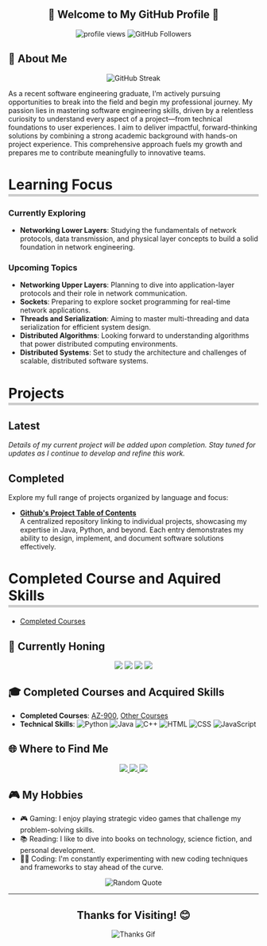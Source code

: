 

<h2 align="center">🌟 Welcome to My GitHub Profile 🌟</h2>

<p align="center">
  <img src="https://komarev.com/ghpvc/?username=bstuva&color=green&label=Profile+Views&style=flat-square" alt="profile views">
  <img src="https://img.shields.io/github/followers/bstuva?label=Follow&style=social" alt="GitHub Followers">
</p>



## 🌟 About Me
<p align="center">
  <img src="https://github-readme-streak-stats.herokuapp.com/?user=bstuva&theme=dark&hide_border=true" alt="GitHub Streak">
</p>


As a recent software engineering graduate, I’m actively pursuing opportunities to break into the field and begin my professional journey. My passion lies in mastering software engineering skills, driven by a relentless curiosity to understand every aspect of a project—from technical foundations to user experiences. I aim to deliver impactful, forward-thinking solutions by combining a strong academic background with hands-on project experience. This comprehensive approach fuels my growth and prepares me to contribute meaningfully to innovative teams.

<h1 style="border-bottom: 5px solid #ccc; padding-bottom: 2px;">Learning Focus</h1>


### Currently Exploring
- **Networking Lower Layers**: Studying the fundamentals of network protocols, data transmission, and physical layer concepts to build a solid foundation in network engineering.

### Upcoming Topics
- **Networking Upper Layers**: Planning to dive into application-layer protocols and their role in network communication.
- **Sockets**: Preparing to explore socket programming for real-time network applications.
- **Threads and Serialization**: Aiming to master multi-threading and data serialization for efficient system design.
- **Distributed Algorithms**: Looking forward to understanding algorithms that power distributed computing environments.
- **Distributed Systems**: Set to study the architecture and challenges of scalable, distributed software systems.

<h1 style="border-bottom: 5px solid #ccc; padding-bottom: 2px;">Projects</h1>

## Latest
*Details of my current project will be added upon completion. Stay tuned for updates as I continue to develop and refine this work.*

## Completed
Explore my full range of projects organized by language and focus:

- **[Github's Project Table of Contents](https://github.com/bstuva/Projects)**  
  A centralized repository linking to individual projects, showcasing my expertise in Java, Python, and beyond. Each entry demonstrates my ability to design, implement, and document software solutions effectively.


<h1 style="border-bottom: 5px solid #ccc; padding-bottom: 2px;">Completed Course and Aquired Skills</h1>

- [Completed Courses](PastCourses.md)

## 🔧 Currently Honing
<p align="center">
  <img src="https://img.shields.io/badge/-Python-333333?style=flat&logo=python">
  <img src="https://img.shields.io/badge/-SQL-333333?style=flat&logo=postgresql">
  <img src="https://img.shields.io/badge/-JavaScript-333333?style=flat&logo=javascript">
  <img src="https://img.shields.io/badge/-React-333333?style=flat&logo=react">
</p>

## 🎓 Completed Courses and Acquired Skills
- **Completed Courses**: [AZ-900](https://www.example.com), [Other Courses](https://www.example.com)
- **Technical Skills**: ![Python](https://img.shields.io/badge/-Python-333333?style=flat&logo=python) ![Java](https://img.shields.io/badge/-Java-333333?style=flat&logo=java) ![C++](https://img.shields.io/badge/-C++-333333?style=flat&logo=c%2B%2B) ![HTML](https://img.shields.io/badge/-HTML-333333?style=flat&logo=html5) ![CSS](https://img.shields.io/badge/-CSS-333333?style=flat&logo=css3) ![JavaScript](https://img.shields.io/badge/-JavaScript-333333?style=flat&logo=javascript)

## 🌐 Where to Find Me
<p align="center">
  <a href="https://linkedin.com/in/bstuva">
    <img src="https://img.shields.io/badge/-LinkedIn-0077B5?style=flat&logo=linkedin&logoColor=white">
  </a>
  <a href="https://github.com/bstuva">
    <img src="https://img.shields.io/badge/-GitHub-333333?style=flat&logo=github">
  </a>
  <a href="mailto:bdstuva@gmail.com">
    <img src="https://img.shields.io/badge/-Email-D14836?style=flat&logo=gmail&logoColor=white">
  </a>
</p>

## 🎮 My Hobbies
- 🎮 Gaming: I enjoy playing strategic video games that challenge my problem-solving skills.
- 📚 Reading: I like to dive into books on technology, science fiction, and personal development.
- 🧑‍💻 Coding: I'm constantly experimenting with new coding techniques and frameworks to stay ahead of the curve.

<p align="center">
  <img src="https://quotes-github-readme.vercel.app/api?type=horizontal&theme=dark" alt="Random Quote">
</p>

---

<h2 align="center">Thanks for Visiting! 😊</h2>
<p align="center">
  <img src="https://media.giphy.com/media/dxn6fRlTIShoeBr69N/giphy.gif" alt="Thanks Gif">
</p>
